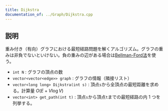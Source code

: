 ```yaml
---
title: Dijkstra
documentation_of: ../Graph/Dijkstra.cpp
---
```


## 説明

重み付き（有向）グラフにおける最短経路問題を解くアルゴリズム。グラフの重みは非負でないといけない。負の重みの辺がある場合は[Bellman-Ford法](https://maguroplusia.github.io/Library/Graph/BellmanFord.cpp)を使う。

- `int N` : グラフの頂点の数
- `vector<vector<edge>> graph` : グラフの情報（隣接リスト）
- `vector<long long> Dijkstra(int s)` : 頂点`s`から全頂点の最短距離を求める。計算量 $O(E + V \log V)$
- `vector<int> get_path(int t)` : 頂点`s`から頂点`t`までの最短経路の内 $1$ つを列挙する。
